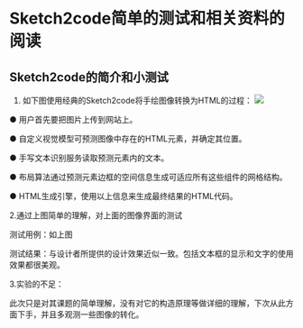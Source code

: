 # Sketch2code简单的测试和相关资料的阅读 
##  Sketch2code的简介和小测试 ##
1. 如下图使用经典的Sketch2code将手绘图像转换为HTML的过程：
![](https://mmbiz.qpic.cn/mmbiz_gif/kOTNkic5gVBGxKSz2WJQm5LOgdTHGGgCicP9DC2H0Rhf8fezYSHKX8GWoCglt9lhoc7qo5ts5Q3toPJx7PibfqGww/640?wx_fmt=gif&wxfrom=5&wx_lazy=1)                

 ● 用户首先要把图片上传到网站上。

 ● 自定义视觉模型可预测图像中存在的HTML元素，并确定其位置。

 ● 手写文本识别服务读取预测元素内的文本。

 ● 布局算法通过预测元素边框的空间信息生成可适应所有这些组件的网格结构。

 ● HTML生成引擎，使用以上信息来生成最终结果的HTML代码。

2.通过上图简单的理解，对上面的图像界面的测试

   测试用例：如上图

   测试结果：与设计者所提供的设计效果近似一致。包括文本框的显示和文字的使用效果都很美观。

3.实验的不足：

   此次只是对其课题的简单理解，没有对它的构造原理等做详细的理解，下次从此方面下手，并且多观测一些图像的转化。






